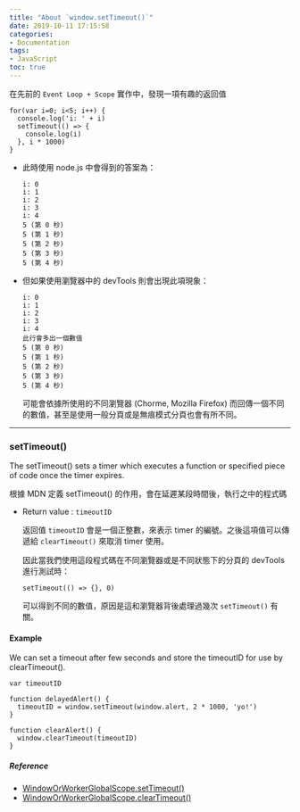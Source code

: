 ```yaml
---
title: "About `window.setTimeout()`"
date: 2019-10-11 17:15:58
categories:
- Documentation
tags:
- JavaScript
toc: true
---
```


在先前的 `Event Loop + Scope` 實作中，發現一項有趣的返回值

<!-- more -->

```
for(var i=0; i<5; i++) {
  console.log('i: ' + i)
  setTimeout(() => {
    console.log(i)
  }, i * 1000)
}
```

- 此時使用 node.js 中會得到的答案為： 
  ```
  i: 0
  i: 1
  i: 2
  i: 3
  i: 4
  5 (第 0 秒)
  5 (第 1 秒) 
  5 (第 2 秒) 
  5 (第 3 秒) 
  5 (第 4 秒) 
  ```

- 但如果使用瀏覽器中的 devTools 則會出現此項現象：

  ```
  i: 0
  i: 1
  i: 2
  i: 3
  i: 4
  此行會多出一個數值
  5 (第 0 秒)
  5 (第 1 秒) 
  5 (第 2 秒) 
  5 (第 3 秒) 
  5 (第 4 秒) 
  ```

  可能會依據所使用的不同瀏覽器 (Chorme, Mozilla Firefox) 而回傳一個不同的數值，甚至是使用一般分頁或是無痕模式分頁也會有所不同。
---

### setTimeout() 
The setTimeout() sets a timer which executes a function or specified piece of code once the timer expires.

根據 MDN 定義 setTimeout() 的作用，會在延遲某段時間後，執行之中的程式碼

- Return value : `timeoutID`

  返回值 `timeoutID` 會是一個正整數，來表示 timer 的編號。之後這項值可以傳遞給 `clearTimeout()` 來取消 timer 使用。

  因此當我們使用這段程式碼在不同瀏覽器或是不同狀態下的分頁的 devTools 進行測試時：

  ```
  setTimeout(() => {}, 0)
  ```

  可以得到不同的數值，原因是這和瀏覽器背後處理過幾次 `setTimeout()` 有關。

#### Example
We can set a timeout after few seconds and store the timeoutID for use by clearTimeout().

```
var timeoutID

function delayedAlert() {
  timeoutID = window.setTimeout(window.alert, 2 * 1000, 'yo!')
}

function clearAlert() {
  window.clearTimeout(timeoutID)
}
```
 

##### Reference
- [WindowOrWorkerGlobalScope.setTimeout()](https://developer.mozilla.org/en-US/docs/Web/API/WindowOrWorkerGlobalScope/setTimeout)
- [WindowOrWorkerGlobalScope.clearTimeout()](https://developer.mozilla.org/en-US/docs/Web/API/WindowOrWorkerGlobalScope/clearTimeout)